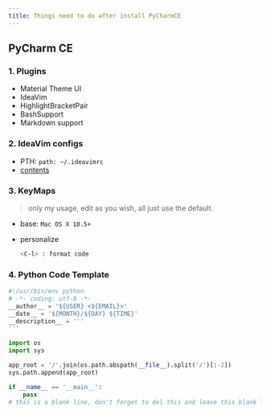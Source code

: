 ```yaml
---
title: Things need to do after install PyCharmCE
---
```


## PyCharm CE

### 1. Plugins

- Material Theme UI
- IdeaVim
- HighlightBracketPair
- BashSupport
- Markdown support

### 2. IdeaVim configs

- PTH: `path: ~/.ideavimrc`
- [contents](ideavimrc.md)

### 3. KeyMaps

> only my usage, edit as you wish, all just use the default.

- base: `Mac OS X 10.5+`

- personalize

  ```sh
  <C-l> : format code
  ```

### 4. Python Code Template

```python
#!/usr/bin/env python
# -*- coding: utf-8 -*-
__author__ = '${USER} <${EMAIL}>'
__date__ = '${MONTH}/${DAY} ${TIME}'
__description__ = '''
'''

import os
import sys

app_root = '/'.join(os.path.abspath(__file__).split('/')[:-2])
sys.path.append(app_root)

if __name__ == '__main__':
    pass
# this is a blank line, don't forget to del this and leave this blank line at the end
```
